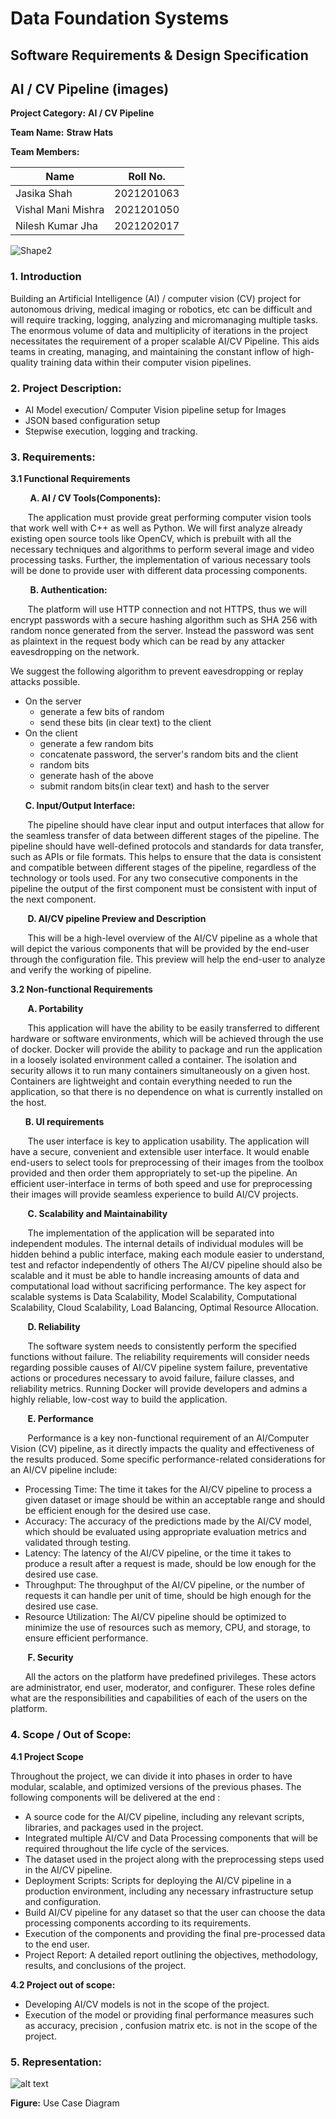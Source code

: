 
# Data Foundation Systems

## Software Requirements & Design Specification

## AI / CV Pipeline (images)



**Project Category:**  **AI / CV Pipeline**

**Team Name:**  **Straw Hats**

**Team Members:**

| **Name** | **Roll No.** |
| --- | --- |
| Jasika Shah | 2021201063 |
| Vishal Mani Mishra | 2021201050 |
| Nilesh Kumar Jha | 2021202017 |

![Shape2](RackMultipart20230206-1-e2q3zn_html_237499165a11f2b9.gif)

### 1. Introduction

Building an Artificial Intelligence (AI) / computer vision (CV) project for autonomous driving, medical imaging or robotics, etc can be difficult and will require tracking, logging, analyzing and micromanaging multiple tasks. The enormous volume of data and multiplicity of iterations in the project necessitates the requirement of a proper scalable AI/CV Pipeline. This aids teams in creating, managing, and maintaining the constant inflow of high-quality training data within their computer vision pipelines.

### 2. Project Description:

- AI Model execution/ Computer Vision pipeline setup for Images
- JSON based configuration setup
- Stepwise execution, logging and tracking.

### 3. Requirements:

**3.1 Functional Requirements**

&nbsp; &nbsp; &nbsp; &nbsp; **A. AI / CV Tools(Components):**

&nbsp; &nbsp;&nbsp; &nbsp; The application must provide great performing computer vision tools that work well with C++ as well as Python. We will first analyze already existing open source tools like OpenCV, which is prebuilt with all the necessary techniques and algorithms to perform several image and video processing tasks. Further, the implementation of various necessary tools will be done to provide user with different data processing components.

&nbsp; &nbsp; &nbsp; &nbsp; **B. Authentication:**

&nbsp; &nbsp;&nbsp; &nbsp; The platform will use HTTP connection and not HTTPS, thus we will encrypt passwords with a secure hashing algorithm such as SHA 256 with random nonce generated from the server. Instead the password was sent as plaintext in the request body which can be read by any attacker eavesdropping on the network.

We suggest the following algorithm to prevent eavesdropping or replay attacks possible.

- On the server
  - generate a few bits of random
  - send these bits (in clear text) to the client
- On the client
  - generate a few random bits
  - concatenate password, the server's random bits and the client
  - random bits
  - generate hash of the above
  - submit random bits(in clear text) and hash to the server

&nbsp; &nbsp;&nbsp; &nbsp;**C. Input/Output Interface:**

&nbsp; &nbsp;&nbsp; &nbsp; The pipeline should have clear input and output interfaces that allow for the seamless transfer of data between different stages of the pipeline. The pipeline should have well-defined protocols and standards for data transfer, such as APIs or file formats. This helps to ensure that the data is consistent and compatible between different stages of the pipeline, regardless of the technology or tools used. For any two consecutive components in the pipeline the output of the first component must be consistent with input of the next component.

&nbsp; &nbsp;&nbsp; &nbsp; **D. AI/CV pipeline Preview and Description**

&nbsp; &nbsp;&nbsp; &nbsp; This will be a high-level overview of the AI/CV pipeline as a whole that will depict the various components that will be provided by the end-user through the configuration file. This preview will help the end-user to analyze and verify the working of pipeline.

**3.2 Non-functional Requirements**

&nbsp; &nbsp;&nbsp; &nbsp; **A. Portability**

&nbsp; &nbsp;&nbsp; &nbsp; This application will have the ability to be easily transferred to different hardware or software environments, which will be achieved through the use of docker. Docker will provide the ability to package and run the application in a loosely isolated environment called a container. The isolation and security allows it to run many containers simultaneously on a given host. Containers are lightweight and contain everything needed to run the application, so that there is no dependence on what is currently installed on the host.

&nbsp; &nbsp;&nbsp; &nbsp;**B. UI requirements**

&nbsp; &nbsp;&nbsp; &nbsp; The user interface is key to application usability. The application will have a secure, convenient and extensible user interface. It would enable end-users to select tools for preprocessing of their images from the toolbox provided and then order them appropriately to set-up the pipeline. An efficient user-interface in terms of both speed and use for preprocessing their images will provide seamless experience to build AI/CV projects.

&nbsp; &nbsp;&nbsp; &nbsp; **C. Scalability and Maintainability**

&nbsp; &nbsp;&nbsp; &nbsp; The implementation of the application will be separated into independent modules. The internal details of individual modules will be hidden behind a public interface, making each module easier to understand, test and refactor independently of others The AI/CV pipeline should also be scalable and it must be able to handle increasing amounts of data and computational load without sacrificing performance. The key aspect for scalable systems is Data Scalability, Model Scalability, Computational Scalability, Cloud Scalability, Load Balancing, Optimal Resource Allocation.

&nbsp; &nbsp;&nbsp; &nbsp; **D. Reliability**

&nbsp; &nbsp;&nbsp; &nbsp; The software system needs to consistently perform the specified functions without failure. The reliability requirements will consider needs regarding possible causes of AI/CV pipeline system failure, preventative actions or procedures necessary to avoid failure, failure classes, and reliability metrics. Running Docker will provide developers and admins a highly reliable, low-cost way to build the application.

&nbsp; &nbsp;&nbsp; &nbsp; **E. Performance**

&nbsp; &nbsp;&nbsp; &nbsp; Performance is a key non-functional requirement of an AI/Computer Vision (CV) pipeline, as it directly impacts the quality and effectiveness of the results produced. Some specific performance-related considerations for an AI/CV pipeline include:

- Processing Time: The time it takes for the AI/CV pipeline to process a given dataset or image should be within an acceptable range and should be efficient enough for the desired use case.
- Accuracy: The accuracy of the predictions made by the AI/CV model, which should be evaluated using appropriate evaluation metrics and validated through testing.
- Latency: The latency of the AI/CV pipeline, or the time it takes to produce a result after a request is made, should be low enough for the desired use case.
- Throughput: The throughput of the AI/CV pipeline, or the number of requests it can handle per unit of time, should be high enough for the desired use case.
- Resource Utilization: The AI/CV pipeline should be optimized to minimize the use of resources such as memory, CPU, and storage, to ensure efficient performance.

&nbsp; &nbsp;&nbsp; &nbsp; **F. Security**

&nbsp; &nbsp;&nbsp; &nbsp;All the actors on the platform have predefined privileges. These actors are administrator, end user, moderator, and configurer. These roles define what are the responsibilities and capabilities of each of the users on the platform.

### 4. Scope / Out of Scope:

**4.1 Project Scope**

Throughout the project, we can divide it into phases in order to have modular, scalable, and optimized versions of the previous phases. The following components will be delivered at the end :

- A source code for the AI/CV pipeline, including any relevant scripts, libraries, and packages used in the project.
- Integrated multiple AI/CV and Data Processing components that will be required throughout the life cycle of the services.
- The dataset used in the project along with the preprocessing steps used in the AI/CV pipeline.
- Deployment Scripts: Scripts for deploying the AI/CV pipeline in a production environment, including any necessary infrastructure setup and configuration.
- Build AI/CV pipeline for any dataset so that the user can choose the data processing components according to its requirements.
- Execution of the components and providing the final pre-processed data to the end user.
- Project Report: A detailed report outlining the objectives, methodology, results, and conclusions of the project.

**4.2 Project out of scope:**

- Developing AI/CV models is not in the scope of the project.
- Execution of the model or providing final performance measures such as accuracy, precision , confusion matrix etc. is not in the scope of the project.

### 5. Representation:

![alt text](image.jpg)

**Figure:** Use Case Diagram
